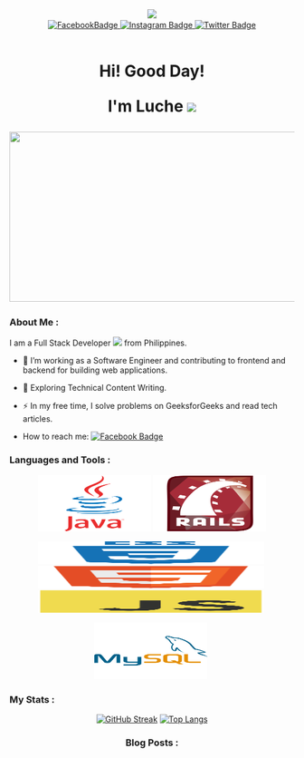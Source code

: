 <div id="header" align="center">
  <img src="https://media.giphy.com/media/3kPDmoWdBpQPNhCnUG/giphy.gif" width="300"/>
</div>
<div id="badges" align="center">
  <a href="https://facebook.com/wendel.luche/">
    <img src="https://img.shields.io/badge/Facebook-blue?style=for-the-badge&logo=facebook&logoColor=white" alt="FacebookBadge"/>
  </a>
  <a href="https://www.instagram.com/yukiro_21/?igshid=NzZlODBkYWE4Ng%3D%3D&fbclid=IwAR2Mza11xbxtD7Wi91HnrDKPpEwP0OFnIQvBxJ3UPoWklwgGQePSV4KcJy4">
    <img src="https://img.shields.io/badge/Instagram-ff69b4?style=for-the-badge&logo=instagram&logoColor=white" alt="Instagram Badge"/>
  </a>
  <a href="your-twitter-URL">
    <img src="https://img.shields.io/badge/Twitter-blue?style=for-the-badge&logo=twitter&logoColor=white" alt="Twitter Badge"/>
  </a>
</div>
<div id="badges" align="center">
<img src="https://komarev.com/ghpvc/?username=Yukiro21&style=flat-square&color=blue" alt=""/>

<h1>
 Hi! Good Day!
  
  I'm Luche
  <img src="https://media.giphy.com/media/hvRJCLFzcasrR4ia7z/giphy.gif" width="30px"/>
</h1>
</div>
<div align="center">
  <img src="https://media.giphy.com/media/dWesBcTLavkZuG35MI/giphy.gif" width="600" height="300"/>
</div>


### About Me :
I am a Full Stack Developer <img src="https://media.giphy.com/media/WUlplcMpOCEmTGBtBW/giphy.gif" width="30"> from Philippines.

- :telescope: I’m working as a Software Engineer and contributing to frontend and backend for building web applications.

- :seedling: Exploring Technical Content Writing.

- :zap: In my free time, I solve problems on GeeksforGeeks and read tech articles.

- How to reach me: [![Facebook Badge](https://img.shields.io/badge/-Luche-blue?style=flat&logo=facebook&logoColor=white)](wendel.luche)

### Languages and Tools :
<div  id="badges" align="center">
  <img src="https://github.com/devicons/devicon/blob/master/icons/java/java-original-wordmark.svg" title="Java" alt="Java" width="200" height="100"/>
  <img src="https://github.com/devicons/devicon/blob/master/icons/rails/rails-original-wordmark.svg" title="Rails" alt="Rails" width="200" height="100"/>

  <img src="https://github.com/devicons/devicon/blob/master/icons/css3/css3-plain-wordmark.svg"  title="CSS3" alt="CSS" width="400" height="40"/>&nbsp;
  <img src="https://github.com/devicons/devicon/blob/master/icons/html5/html5-original.svg" title="HTML5" alt="HTML" width="400" height="40"/>&nbsp;
  <img src="https://github.com/devicons/devicon/blob/master/icons/javascript/javascript-original.svg" title="JavaScript" alt="JavaScript" width="400" height="40"/>&nbsp;
 
 
  <img src="https://github.com/devicons/devicon/blob/master/icons/mysql/mysql-original-wordmark.svg" title="MySQL"  alt="MySQL" width="200" height="100"/>&nbsp;

</div>


### My Stats :
<div align="center">


[![GitHub Streak](http://github-readme-streak-stats.herokuapp.com?user=Yukiro21&theme=dark)](https://git.io/streak-stats)
[![Top Langs](https://github-readme-stats.vercel.app/api/top-langs/?username=Yukiro21&layout=compact&theme=vision-friendly-dark)](https://github.com/anuraghazra/github-readme-stats)

### Blog Posts :

</div>
